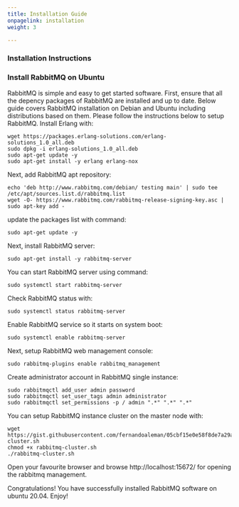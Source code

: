 ```yaml
---
title: Installation Guide
onpagelink: installation
weight: 3

---
```


### **Installation Instructions**

### Install RabbitMQ on Ubuntu

RabbitMQ is simple and easy to get started software. First, ensure that all the depency packages of RabbitMQ are installed and up to date. Below guide covers RabbitMQ installation on Debian and Ubuntu including distributions based on them. Please follow the instructions below to setup RabbitMQ. Install Erlang with:

    wget https://packages.erlang-solutions.com/erlang-solutions_1.0_all.deb
    sudo dpkg -i erlang-solutions_1.0_all.deb
    sudo apt-get update -y
    sudo apt-get install -y erlang erlang-nox

Next, add RabbitMQ apt repository:

    echo 'deb http://www.rabbitmq.com/debian/ testing main' | sudo tee /etc/apt/sources.list.d/rabbitmq.list
    wget -O- https://www.rabbitmq.com/rabbitmq-release-signing-key.asc | sudo apt-key add -

update the packages list with command:

    sudo apt-get update -y

Next, install RabbitMQ server:

    sudo apt-get install -y rabbitmq-server

You can start RabbitMQ server using command:

    sudo systemctl start rabbitmq-server

Check RabbitMQ status with:

    sudo systemctl status rabbitmq-server

Enable RabbitMQ service so it starts on system boot:

    sudo systemctl enable rabbitmq-server

Next, setup RabbitMQ web management console: 

    sudo rabbitmq-plugins enable rabbitmq_management

Create administrator account in RabbitMQ single instance:

    sudo rabbitmqctl add_user admin password 
    sudo rabbitmqctl set_user_tags admin administrator
    sudo rabbitmqctl set_permissions -p / admin ".*" ".*" ".*"

You can setup RabbitMQ instance cluster on the master node with:

    wget https://gist.githubusercontent.com/fernandoaleman/05cbf15e0e58f8de7a29a21b24f9debb/raw/55efa7b36c245a9f6ffa3bcd2382c078cce0e9a2/rabbitmq-cluster.sh
    chmod +x rabbitmq-cluster.sh
    ./rabbitmq-cluster.sh

Open your favourite browser and browse http://localhost:15672/ for opening the rabbitmq management.

Congratulations! You have successfully installed RabbitMQ software on ubuntu 20.04. Enjoy!
